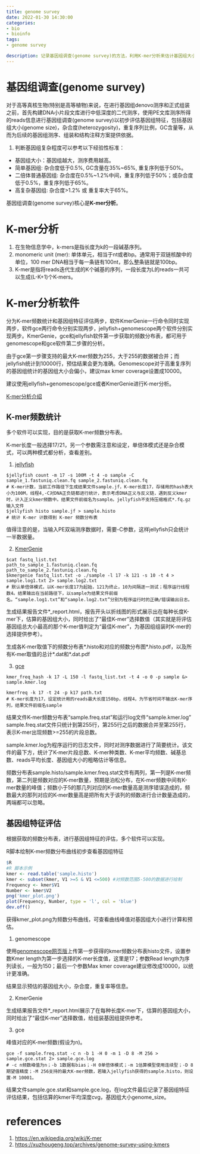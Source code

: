 ```yaml
---
title: genome survey
date: 2022-01-30 14:30:00
categories:
- bio
- bioinfo
tags:
- genome survey

description: 记录基因组调查(genome survey)的方法，利用K-mer分析来估计基因组大小，杂合度等基本信息。
---
```


<div align="middle"><music URL></div>

# 基因组调查(genome survey)
对于高等真核生物(特别是高等植物)来说，在进行基因组denovo测序和正式组装之前，首先构建DNA小片段文库进行中低深度的二代测序，使用PE文库测序所得的reads信息进行基因组调查(genome survey)以初步评估基因组特征，包括基因组大小(genome size)，杂合度(heterozygosity)，重复序列比例，GC含量等，从而为后续的基因组测序、组装和结构注释方案提供依据。

1. 判断基因组复杂程度可以参考以下经验性标准：
- 基因组大小：基因组越大，测序费用越高。
- 简单基因组: 杂合度低于0.5%, GC含量在35%~65%, 重复序列低于50%。
- 二倍体普通基因组: 杂合度在0.5%~1.2%中间，重复序列低于50%；或杂合度低于0.5%，重复序列低于65%。
- 高复杂基因组: 杂合度>1.2% 或 重复率大于65%。

基因组调查(genome survey)核心是**K-mer分析**。

# K-mer分析
1. 在生物信息学中，k-mers是指长度为k的一段碱基序列。
2. monomeric unit (mer): 单体单元，相当于nt或者bp。通常用于双链核酸中的单位，100 mer DNA相当于每一条链有100nt，那么整条链就是100bp。
3. K-mer是指将reads迭代生成的K个碱基的序列，一段长度为L的reads一共可以生成(L-K+1)个K-mers。

# K-mer分析软件
分为K-mer频数统计和基因组特征评估两步，软件KmerGenie一行命令同时实现两步，软件gce两行命令分别实现两步，jellyfish+genomescope两个软件分别实现两步。KmerGenie，gce和jellyfish软件第一步获取的频数分布表，都可用于genomescope和gce软件第二步骤的分析。

由于gce第一步骤支持的最大K-mer频数为255，大于255的数据被合并；而jellyfish统计到10000行，预估结果会更为准确。Genomescope对于高重复序列的基因组统计的基因组大小会偏小，建议max kmer coverage设置成10000。

建议使用jellyfish+genomescope/gce或者KmerGenie进行K-mer分析。

[K-mer分析介绍](http://blog.sciencenet.cn/blog-3406804-1162384.html)
## K-mer频数统计
多个软件可以实现，目的是获取K-mer频数分布表。

K-mer长度一般选择17/21，另一个参数需注意和设定，单倍体模式还是杂合模式，可以两种模式都分析，查看差别。
1. [jellyfish](http://blog.sciencenet.cn/blog-3406804-1161522.html)
```
$jellyfish count -m 17 -s 100M -t 4 -o sample -C sample_1.fastuniq.clean.fq sample_2.fastuniq.clean.fq
# K-mer计数，当前工作路径下生成结果文件sample.jf，K-mer长度17，存储用的hash表大小为100M，线程4,-C对DNA正负链都进行统计，表示考虑DNA正义与反义链，遇到反义kmer时，计入正义kmer频数中。结果文件前缀名为sample。jellyfish不支持压缩格式*.fq.gz输入文件
$jellyfish histo sample.jf > sample.histo
# 统计 K-mer 计数得到 K-mer 频数分布表
```
值得注意的是，当输入PE双端测序数据时，需要-C参数，这样jellyfish只会统计一半数据量。

2. [KmerGenie](http://blog.sciencenet.cn/blog-3406804-1159967.html)
```
$cat fastq_list.txt
path_to_sample_1.fastuniq.clean.fq
path_to_sample_2.fastuniq.clean.fq
$kmergenie fastq_list.txt -o ./sample -l 17 -k 121 -s 10 -t 4 > sample.log1.txt 2> sample.log2.txt
# 默认单倍体模式，以K-mer长度17为起始，121为终止，10为间隔逐一测试；程序运行线程数4。结果输出在当前路径下，以sample为结果文件前缀名。“sample.log1.txt”和“sample.log2.txt”分别为程序运行时的正确/错误输出日志。
```
生成结果报告文件*_report.html，报告开头以折线图的形式展示出在每种长度K-mer下，估算的基因组大小，同时给出了“最佳K-mer”选择数值（其实就是将评估基因组总大小最高的那个K-mer值判定为“最佳K-mer”，为基因组组装时K-mer的选择提供参考）。

生成各K-mer取值下的频数分布表*.histo和对应的频数分布图*.histo.pdf，以及所有K-mer取值的总计*.dat和*.dat.pdf

3. [gce](http://blog.sciencenet.cn/blog-3406804-1161524.html)

```
kmer_freq_hash -k 17 -L 150 -l fastq_list.txt -t 4 -o 0 -p sample &> sample.kmer.log

kmerfreq -k 17 -t 24 -p k17 path.txt
# K-mer长度为17，设定统计用的reads最大长度150bp，线程4，为节省时间不输出K-mer序列，结果文件前缀名sample
```

结果文件K-mer频数分布表“sample.freq.stat”和运行log文件“sample.kmer.log”
sample.freq.stat文件只统计到第255行，第255行之后的数据合并至第255行，表示K-mer出现频数>=255的片段总数。

sample.kmer.log为程序运行的日志文件，同时对测序数据进行了简要统计。该文件的最下方，统计了K-mer片段总数、K-mer种类数、K-mer平均频数、碱基总数、reads平均长度、基因组大小的粗略估计等信息。

频数分布表sample.histo/sample.kmer.freq.stat文件有两列，第一列是K-mer频数，第二列是频数对应的K-mer数量，预期是泊松分布，在K-mer频数中间有K-mer数量的峰值；频数小于5的那几列对应的K-mer数量高是测序错误造成的，频数最大的那列对应的K-mer数量高是把所有大于该列的频数进行合计数量造成的，两端都可以忽略。

## 基因组特征评估
根据获取的频数分布表，进行基因组特征的评估，多个软件可以实现。

R脚本绘制K-mer频数分布曲线初步查看基因组特征
```R
$R
#R 脚本示例
kmer <- read.table('sample.histo')
kmer <- subset(kmer, V1 >=5 & V1 <=500) #对频数范围5-500的数据进行绘制 
Frequency <- kmer$V1
Number <- kmer$V2
png('kmer_plot.png')
plot(Frequency, Number, type = 'l', col = 'blue')
dev.off()
```
获得kmer_plot.png为频数分布曲线，可查看曲线峰值对基因组大小进行计算和预估。

1. genomescope

使用[genomescope网页版](http://qb.cshl.edu/genomescope/)上传第一步获得的kmer频数分布表histo文件，设置参数Kmer length为第一步选择的K-mer长度值，这里是17；参数Read length为序列读长，一般为150；最后一个参数Max kmer coverage建议修改成10000，以统计更准确。

结果显示预估的基因组大小，杂合度，重复率等信息。

2. KmerGenie

生成结果报告文件*_report.html展示了在每种长度K-mer下，估算的基因组大小，同时给出了“最佳K-mer”选择数值，给组装基因组提供参考。

3. gce

峰值对应的K-mer频数(假设为n)。
```
gce -f sample.freq.stat -c n -b 1 -H 0 -m 1 -D 8 -M 256 > sample.gce.stat 2> sample.gce.log
# -c n频数峰值为n；-b 1数据有bias；-H 0单倍体模式；-m 1估算模型使用连续型；-D 8期望值精度；-M 256支持的最大K-mer频数，若输入jellyfish获得的sample.histo，则设置-M 10001。
```
结果文件sample.gce.stat和sample.gce.log，在log文件最后记录了基因组特征评估结果，包括估算的kmer平均深度cvg，基因组大小genome_size。


# references
1. https://en.wikipedia.org/wiki/K-mer
2. https://xuzhougeng.top/archives/genome-survey-using-kmers